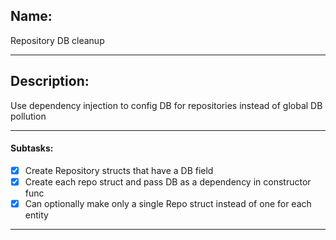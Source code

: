 ## Name:
Repository DB cleanup

---
## Description:
Use dependency injection to config DB for repositories instead of global DB pollution

---
#### Subtasks:
- [x] Create Repository structs that have a DB field
- [x] Create each repo struct and pass DB as a dependency in constructor func
- [x] Can optionally make only a single Repo struct instead of one for each entity

---